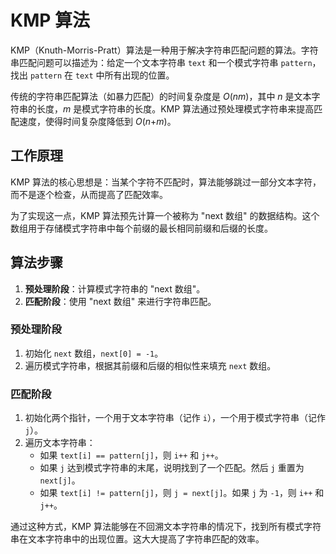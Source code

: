 # KMP 算法

KMP（Knuth-Morris-Pratt）算法是一种用于解决字符串匹配问题的算法。字符串匹配问题可以描述为：给定一个文本字符串 `text` 和一个模式字符串 `pattern`，找出 `pattern` 在 `text` 中所有出现的位置。

传统的字符串匹配算法（如暴力匹配）的时间复杂度是 _O_(_nm_)，其中 _n_ 是文本字符串的长度，_m_ 是模式字符串的长度。KMP 算法通过预处理模式字符串来提高匹配速度，使得时间复杂度降低到 _O_(_n_+_m_)。

## 工作原理

KMP 算法的核心思想是：当某个字符不匹配时，算法能够跳过一部分文本字符，而不是逐个检查，从而提高了匹配效率。

为了实现这一点，KMP 算法预先计算一个被称为 "next 数组" 的数据结构。这个数组用于存储模式字符串中每个前缀的最长相同前缀和后缀的长度。

## 算法步骤

1. **预处理阶段**：计算模式字符串的 "next 数组"。
2. **匹配阶段**：使用 "next 数组" 来进行字符串匹配。

### 预处理阶段

1. 初始化 `next` 数组，`next[0] = -1`。
2. 遍历模式字符串，根据其前缀和后缀的相似性来填充 `next` 数组。

### 匹配阶段

1. 初始化两个指针，一个用于文本字符串（记作 `i`），一个用于模式字符串（记作 `j`）。
2. 遍历文本字符串：
   - 如果 `text[i] == pattern[j]`，则 `i++` 和 `j++`。
   - 如果 `j` 达到模式字符串的末尾，说明找到了一个匹配。然后 `j` 重置为 `next[j]`。
   - 如果 `text[i] != pattern[j]`，则 `j = next[j]`。如果 `j` 为 `-1`，则 `i++` 和 `j++`。

通过这种方式，KMP 算法能够在不回溯文本字符串的情况下，找到所有模式字符串在文本字符串中的出现位置。这大大提高了字符串匹配的效率。
